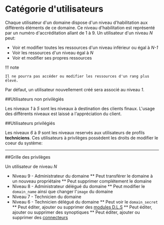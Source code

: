 # Catégorie d'utilisateurs

Chaque utilisateur d'un domaine dispose d'un niveau d'habilitation aux différents éléments de ce domaine.
Ce niveau d'habilitation est représenté par un numéro d'accréditation allant de 1 à 9.
Un utilisateur d'un niveau *N* peut:

* Voir et modifier toutes les ressources d'un niveau inférieur ou égal à *N-1*
* Voir les ressources d'un niveau égal à *N*
* Voir et modifier ses propres ressources

!!! note

    Il ne pourra pas accéder ou modifier les ressources d'un rang plus élevé.

Par défaut, un utilisateur nouvellement créé sera associé au niveau *1*.

##Utilisateurs non privilègiés

Les niveaux *1* à *5* sont les niveaux à destination des clients finaux.
L'usage des différents niveaux est laissé a l'appréciation du client.

##Utilisateurs privilégiés

Les niveaux *6* à *9* sont les niveaux reservés aux utilisateurs de profils **techniciens**.
Ces utilisateurs à privilèges possèdent les droits de modifier le coeur du système:


---
##Grille des privilèges

Un utilisateur de niveau *N*

* Niveau 9 - Administrateur du domaine
** Peut transférer le domaine à un nouveau propriétaire
** Peut supprimer complétement le domaine
* Niveau 8 - Administrateur délégué du domaine
** Peut modifier le `domain_name` ainsi que changer l'`image` du domaine
* Niveau 7 - Technicien du domaine
* Niveau 6 - Technicien délégué du domaine
** Peut voir le `domain_secret`
** Peut éditer, ajouter ou supprimer des [modules D.L.S](dls.md)
** Peut éditer, ajouter ou supprimer des synoptiques
** Peut éditer, ajouter ou supprimer des [connecteurs](connecteurs.md)
